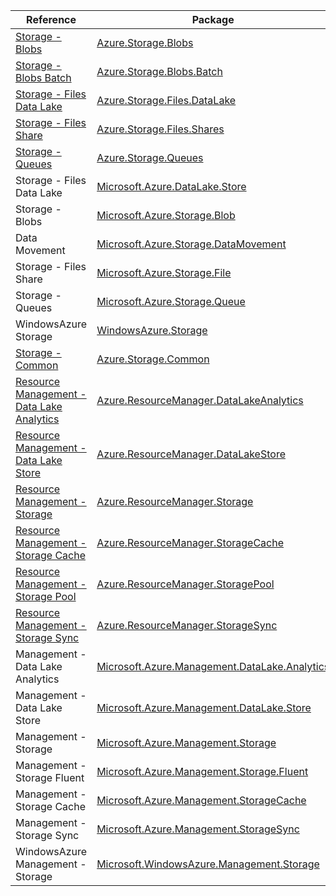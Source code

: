 | Reference | Package | Source |
|---|---|---|
|[Storage - Blobs](storage.blobs-readme.md)|[Azure.Storage.Blobs](https://www.nuget.org/packages/Azure.Storage.Blobs)|[GitHub](https://github.com/Azure/azure-sdk-for-net/blob/main/sdk/storage/Azure.Storage.Blobs)|
|[Storage - Blobs Batch](storage.blobs.batch-readme.md)|[Azure.Storage.Blobs.Batch](https://www.nuget.org/packages/Azure.Storage.Blobs.Batch)|[GitHub](https://github.com/Azure/azure-sdk-for-net/blob/main/sdk/storage/Azure.Storage.Blobs.Batch)|
|[Storage - Files Data Lake](storage.files.datalake-readme.md)|[Azure.Storage.Files.DataLake](https://www.nuget.org/packages/Azure.Storage.Files.DataLake)|[GitHub](https://github.com/Azure/azure-sdk-for-net/blob/main/sdk/storage/Azure.Storage.Files.DataLake)|
|[Storage - Files Share](storage.files.shares-readme.md)|[Azure.Storage.Files.Shares](https://www.nuget.org/packages/Azure.Storage.Files.Shares)|[GitHub](https://github.com/Azure/azure-sdk-for-net/blob/main/sdk/storage/Azure.Storage.Files.Shares)|
|[Storage - Queues](storage.queues-readme.md)|[Azure.Storage.Queues](https://www.nuget.org/packages/Azure.Storage.Queues)|[GitHub](https://github.com/Azure/azure-sdk-for-net/blob/main/sdk/storage/Azure.Storage.Queues)|
|Storage - Files Data Lake|[Microsoft.Azure.DataLake.Store](https://www.nuget.org/packages/Microsoft.Azure.DataLake.Store)|[GitHub](https://github.com/Azure/azure-sdk-for-net)|
|Storage - Blobs|[Microsoft.Azure.Storage.Blob](https://www.nuget.org/packages/Microsoft.Azure.Storage.Blob)|[GitHub](https://github.com/Azure/azure-sdk-for-net)|
|Data Movement|[Microsoft.Azure.Storage.DataMovement](https://www.nuget.org/packages/Microsoft.Azure.Storage.DataMovement)|[GitHub](https://github.com/Azure/azure-sdk-for-net)|
|Storage - Files Share|[Microsoft.Azure.Storage.File](https://www.nuget.org/packages/Microsoft.Azure.Storage.File)|[GitHub](https://github.com/Azure/azure-sdk-for-net)|
|Storage - Queues|[Microsoft.Azure.Storage.Queue](https://www.nuget.org/packages/Microsoft.Azure.Storage.Queue)|[GitHub](https://github.com/Azure/azure-sdk-for-net)|
|WindowsAzure Storage|[WindowsAzure.Storage](https://www.nuget.org/packages/WindowsAzure.Storage)|[GitHub](https://github.com/Azure/azure-sdk-for-net)|
|[Storage - Common](storage.common-readme.md)|[Azure.Storage.Common](https://www.nuget.org/packages/Azure.Storage.Common)|[GitHub](https://github.com/Azure/azure-sdk-for-net/blob/main/sdk/storage/Azure.Storage.Common)|
|[Resource Management - Data Lake Analytics](resourcemanager.datalakeanalytics-readme.md)|[Azure.ResourceManager.DataLakeAnalytics](https://www.nuget.org/packages/Azure.ResourceManager.DataLakeAnalytics)|[GitHub](https://github.com/Azure/azure-sdk-for-net/blob/main/sdk/datalake-analytics/Azure.ResourceManager.DataLakeAnalytics)|
|[Resource Management - Data Lake Store](resourcemanager.datalakestore-readme.md)|[Azure.ResourceManager.DataLakeStore](https://www.nuget.org/packages/Azure.ResourceManager.DataLakeStore)|[GitHub](https://github.com/Azure/azure-sdk-for-net/blob/main/sdk/datalake-store/Azure.ResourceManager.DataLakeStore)|
|[Resource Management - Storage](resourcemanager.storage-readme.md)|[Azure.ResourceManager.Storage](https://www.nuget.org/packages/Azure.ResourceManager.Storage)|[GitHub](https://github.com/Azure/azure-sdk-for-net/blob/main/sdk/storage/Azure.ResourceManager.Storage)|
|[Resource Management - Storage Cache](resourcemanager.storagecache-readme.md)|[Azure.ResourceManager.StorageCache](https://www.nuget.org/packages/Azure.ResourceManager.StorageCache)|[GitHub](https://github.com/Azure/azure-sdk-for-net/blob/main/sdk/storagecache/Azure.ResourceManager.StorageCache)|
|[Resource Management - Storage Pool](resourcemanager.storagepool-readme.md)|[Azure.ResourceManager.StoragePool](https://www.nuget.org/packages/Azure.ResourceManager.StoragePool)|[GitHub](https://github.com/Azure/azure-sdk-for-net/blob/main/sdk/storagepool/Azure.ResourceManager.StoragePool)|
|[Resource Management - Storage Sync](resourcemanager.storagesync-readme.md)|[Azure.ResourceManager.StorageSync](https://www.nuget.org/packages/Azure.ResourceManager.StorageSync)|[GitHub](https://github.com/Azure/azure-sdk-for-net/blob/main/sdk/storagesync/Azure.ResourceManager.StorageSync)|
|Management - Data Lake Analytics|[Microsoft.Azure.Management.DataLake.Analytics](https://www.nuget.org/packages/Microsoft.Azure.Management.DataLake.Analytics)|[GitHub](https://github.com/Azure/azure-sdk-for-net)|
|Management - Data Lake Store|[Microsoft.Azure.Management.DataLake.Store](https://www.nuget.org/packages/Microsoft.Azure.Management.DataLake.Store)|[GitHub](https://github.com/Azure/azure-sdk-for-net)|
|Management - Storage|[Microsoft.Azure.Management.Storage](https://www.nuget.org/packages/Microsoft.Azure.Management.Storage)|[GitHub](https://github.com/Azure/azure-sdk-for-net)|
|Management - Storage Fluent|[Microsoft.Azure.Management.Storage.Fluent](https://www.nuget.org/packages/Microsoft.Azure.Management.Storage.Fluent)|[GitHub](https://github.com/Azure/azure-sdk-for-net)|
|Management - Storage Cache|[Microsoft.Azure.Management.StorageCache](https://www.nuget.org/packages/Microsoft.Azure.Management.StorageCache)|[GitHub](https://github.com/Azure/azure-sdk-for-net)|
|Management - Storage Sync|[Microsoft.Azure.Management.StorageSync](https://www.nuget.org/packages/Microsoft.Azure.Management.StorageSync)|[GitHub](https://github.com/Azure/azure-sdk-for-net)|
|WindowsAzure Management - Storage|[Microsoft.WindowsAzure.Management.Storage](https://www.nuget.org/packages/Microsoft.WindowsAzure.Management.Storage)|[GitHub](https://github.com/Azure/azure-sdk-for-net)|
